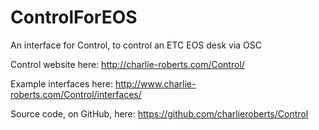 # ControlForEOS
An interface for Control, to control an ETC EOS desk via OSC

Control website here:
http://charlie-roberts.com/Control/

Example interfaces here:
http://www.charlie-roberts.com/Control/interfaces/

Source code, on GitHub, here:
https://github.com/charlieroberts/Control
